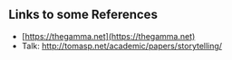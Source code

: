 ## Links to some References

- [https://thegamma.net](https://thegamma.net)
- Talk: http://tomasp.net/academic/papers/storytelling/

